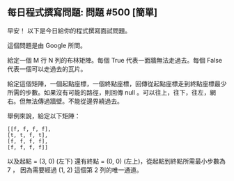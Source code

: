 ## 每日程式撰寫問題: 問題 #500 [簡單]

早安！ 以下是今日給你的程式撰寫面試問題。

這個問題是由 Google 所問。

給定一個 M 行 N 列的布林矩陣。每個 True 代表一面牆無法走過去。每個 False 代表一個可以走過去的瓦片。

給定這個矩陣，一個起點座標，一個終點座標，回傳從起點座標走到終點座標最少所需的步數。如果沒有可能的路徑，則回傳 null 。可以往上，往下，往左，網右。但無法傳過牆壁。不能從邊界繞過去。

舉例來說，給定以下矩陣：

```
[[f, f, f, f],
[t, t, f, t],
[f, f, f, f],
[f, f, f, f]]
```

以及起點 = (3, 0) (左下) 還有終點 = (0, 0) (左上)，從起點到終點所需最小步數為 7 ， 因為需要經過 (1, 2) 這個第 2 列的唯一通道。
